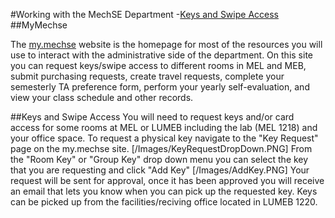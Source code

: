 #Working with the MechSE Department
-[Keys and Swipe Access](#keys-and-swipe-access)
##MyMechse

The [my.mechse](https://my.mechse.illinois.edu/) website is the homepage for most of the resources you will use to interact with the administrative side of the department. On this site you can request keys/swipe access to different rooms in MEL and MEB, submit purchasing requests, create travel requests, complete your semesterly TA preference form, perform your yearly self-evaluation, and view your class schedule and other records. 

##Keys and Swipe Access
You will need to request keys and/or card access for some rooms at MEL or LUMEB including the lab (MEL 1218) and your office space. To request a physical key navigate to the "Key Request" page on the my.mechse site.
[/Images/KeyRequestDropDown.PNG]
From the "Room Key" or "Group Key" drop down menu you can select the key that you are requesting and click "Add Key"
[/Images/AddKey.PNG]
Your request will be sent for approval, once it has been approved you will receive an email that lets you know when you can pick up the requested key. Keys can be picked up from the facilities/reciving office located in LUMEB 1220. 